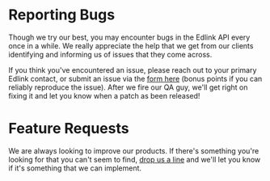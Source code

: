 # Reporting Bugs

Though we try our best, you may encounter bugs in the Edlink API every once in a while. We really appreciate the help that we get from our clients identifying and informing us of issues that they come across.

If you think you've encountered an issue, please reach out to your primary Edlink contact, or submit an issue via the [form here](https://7m3fuqe737j.typeform.com/to/kqOTmNLo?utm_medium=email&_hsmi=139343384&_hsenc=p2ANqtz--6tGRnMK6H-tYISKpLSdjMVRn2LEVGYx0PN8RdjuoyOXpqQz3umLz9kESEP3c4cLEeEA5NRbqi8-LsRSl1BPMbFJk_Dw&utm_content=139343384&utm_source=hs_email) (bonus points if you can reliably reproduce the issue). After we fire our QA guy, we'll get right on fixing it and let you know when a patch as been released!

# Feature Requests

We are always looking to improve our products. If there's something you're looking for that you can't seem to find, [drop us a line](https://7m3fuqe737j.typeform.com/to/S9Pne3LO?utm_medium=email&_hsmi=139343384&_hsenc=p2ANqtz-_OlO5QxboBGIZJFJykYyQ4b7hi6BBA2EHqQCYa456QqCLeaWojXnw45ScBRFdmO_BlYS10wuEFye9bY4vocGeZPLC3xQ&utm_content=139343384&utm_source=hs_email) and we'll let you know if it's something that we can implement.